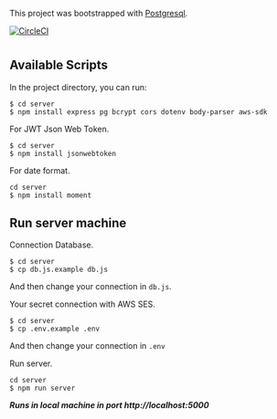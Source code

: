 This project was bootstrapped with [Postgresql](https://www.postgresql.org/).  

[![CircleCI](https://circleci.com/gh/koompi/koompi-hotspot.svg?style=shield)](https://circleci.com/gh/koompi/koompi.org)

#
## Available Scripts

In the project directory, you can run:

```
$ cd server
$ npm install express pg bcrypt cors dotenv body-parser aws-sdk
```

For JWT Json Web Token.

```
$ cd server
$ npm install jsonwebtoken
```


For date format.

```
cd server
$ npm install moment
```

## Run server machine

Connection Database.

```
$ cd server
$ cp db.js.example db.js
```

And then change your connection in `db.js`.

Your secret connection with AWS SES.

```
$ cd server
$ cp .env.example .env
```

And then change your connection in `.env`

Run server.


```
cd server
$ npm run server
```

**_Runs in local machine in port http://localhost:5000_**

#
